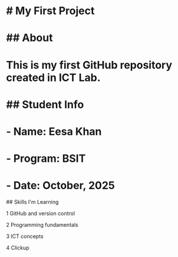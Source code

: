 # \# My First Project

# \## About

# This is my first GitHub repository created in ICT Lab.

# \## Student Info

# \- Name: Eesa Khan

# \- Program: BSIT

# \- Date: October, 2025



\## Skills I'm Learning

1 GitHub and version control

2 Programming fundamentals

3 ICT concepts

4 Clickup

